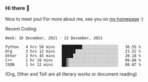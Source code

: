 ### Hi there 👋

Nice to meet you! For more about me, see you on [my homepage](https://jiayipan.me) :)


Recent Coding:
<!--START_SECTION:waka-->
```text
Week: 16 December, 2021 - 22 December, 2021

Python   4 hrs 58 mins   █████████░░░░░░░░░░░░░░░░   36.55 % 
Org      3 hrs 12 mins   ██████░░░░░░░░░░░░░░░░░░░   23.52 % 
Other    2 hrs 45 mins   █████░░░░░░░░░░░░░░░░░░░░   20.18 % 
C++      1 hr 18 mins    ██▒░░░░░░░░░░░░░░░░░░░░░░   09.66 % 
JSON     1 hr 12 mins    ██▒░░░░░░░░░░░░░░░░░░░░░░   08.87 % 
```
<!--END_SECTION:waka-->
(Org, Other and TeX are all literary works or document reading)
